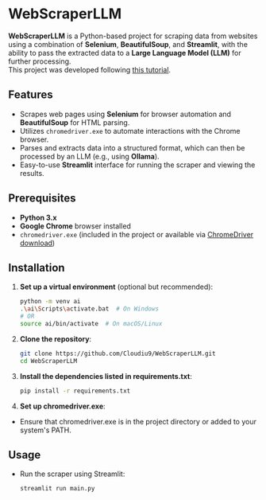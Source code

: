# WebScraperLLM

**WebScraperLLM** is a Python-based project for scraping data from websites using a combination of **Selenium**, **BeautifulSoup**, and **Streamlit**, with the ability to pass the extracted data to a **Large Language Model (LLM)** for further processing.  
This project was developed following [this tutorial](https://www.youtube.com/watch?v=Oo8-nEuDBkk).

## Features

- Scrapes web pages using **Selenium** for browser automation and **BeautifulSoup** for HTML parsing.
- Utilizes `chromedriver.exe` to automate interactions with the Chrome browser.
- Parses and extracts data into a structured format, which can then be processed by an LLM (e.g., using **Ollama**).
- Easy-to-use **Streamlit** interface for running the scraper and viewing the results.

## Prerequisites

- **Python 3.x**
- **Google Chrome** browser installed
- `chromedriver.exe` (included in the project or available via [ChromeDriver download](https://sites.google.com/a/chromium.org/chromedriver/))

## Installation

1.  **Set up a virtual environment** (optional but recommended):
     ```bash
     python -m venv ai
     .\ai\Scripts\activate.bat  # On Windows
     # OR
     source ai/bin/activate  # On macOS/Linux
     ```

2. **Clone the repository**:
   ```bash
   git clone https://github.com/Cloudiu9/WebScraperLLM.git
   cd WebScraperLLM

3. **Install the dependencies listed in requirements.txt**:
    ```bash
    pip install -r requirements.txt
4. **Set up chromedriver.exe**:
- Ensure that chromedriver.exe is in the project directory or added to your system's PATH.

## Usage
- Run the scraper using Streamlit:

    ```bash
    streamlit run main.py
